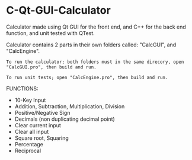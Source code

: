 # C-Qt-GUI-Calculator
Calculator made using Qt GUI for the front end, and C++ for the back end function, and unit tested with QTest.


Calculator contains 2 parts in their own folders called: "CalcGUI", and "CalcEngine".


	To run the calculator; both folders must in the same direcory, open "CalcGUI.pro", then build and run.

	To run unit tests; open "CalcEngine.pro", then build and run.


FUNCTIONS:
-	10-Key Input
-	Addition, Subtraction, Multiplication, Division
-	Positive/Negative Sign
-	Decimals (non duplicating decimal point)
-	Clear current input
-	Clear all input
-	Square root, Squaring
-	Percentage
-	Reciprocal
